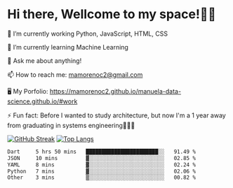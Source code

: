 # Hi there, Wellcome to my space!✌🏾

🔭 I’m currently working Python, JavaScript, HTML, CSS

🌱 I’m currently learning Machine Learning

💬 Ask me about anything!

📫 How to reach me: mamorenoc2@gmail.com

🖥️ My Porfolio: https://mamorenoc2.github.io/manuela-data-science.github.io/#work

⚡ Fun fact: Before I wanted to study architecture, but now I'm a 1 year away from graduating in systems engineering🤣🤣🤣

[![GitHub Streak](https://streak-stats.demolab.com/?user=mamorenoc2&theme=tokyonight_duo)](https://git.io/streak-stats)                 [![Top Langs](https://github-readme-stats.vercel.app/api/top-langs/?username=mamorenoc2&layout=compact&theme=tokyonight)](https://github.com/anuraghazra/github-readme-stats)

<!--START_SECTION:waka-->

```txt
Dart     5 hrs 50 mins   ███████████████████████░░   91.49 %
JSON     10 mins         ▓░░░░░░░░░░░░░░░░░░░░░░░░   02.85 %
YAML     8 mins          ▓░░░░░░░░░░░░░░░░░░░░░░░░   02.24 %
Python   7 mins          ▓░░░░░░░░░░░░░░░░░░░░░░░░   02.06 %
Other    3 mins          ▒░░░░░░░░░░░░░░░░░░░░░░░░   00.82 %
```

<!--END_SECTION:waka-->
